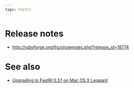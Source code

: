 ```yaml
---
tags: fastri
---
```


# Release notes

-   <http://rubyforge.org/frs/shownotes.php?release_id=18774>

# See also

-   [Upgrading to FastRI 0.3.1 on Mac OS X Leopard](/wiki/Upgrading_to_FastRI_0.3.1_on_Mac_OS_X_Leopard)

